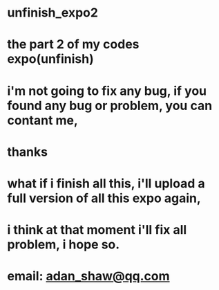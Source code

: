 # unfinish_expo2
# the part 2 of my codes expo(unfinish)
# i'm not going to fix any bug, if you found any bug or problem, you can contant me, 
# thanks
# what if i finish all this, i'll upload a full version of all this expo again,
# i think at that moment i'll fix all problem, i hope so.
# email: adan_shaw@qq.com
